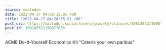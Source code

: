 ```yaml
---
source: mastodon
date: 2022-04-17 04:28:15.91 +00
title: "2022-04-17 04:28:15.91 +00"
post_uri: https://mastodon.social/users/gravely/statuses/108145521190877036
post_id: 108145521190877036
---
```

ACME Do-It-Yourself Economics Kit "Ceteris your own paribus"



